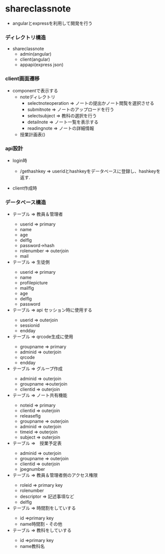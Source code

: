 # shareclassnote
- angularとexpressを利用して開発を行う
### ディレクトリ構造
- shareclassnote
  - admin(angular)
  - client(angular)
  - appapi(express json)

### client画面遷移
- componentで表示する
    - noteディレクトリ
        - selectnoteoperation => ノートの提出かノート閲覧を選択させる
        - submitnote => ノートのアップロードを行う
        - selectsubject => 教科の選択を行う
        - detailnote => ノート一覧を表示する
        - readingnote => ノートの詳細情報
    - 授業計画表()
### api設計
- login時
    - /gethashkey => useridとhashkeyをデータベースに登録し、hashkeyを返す.
    
- client作成時

### データベース構造
- <adminuser>テーブル => 教員＆管理者
    - userid<string>        => primary
    - name<string>
    - age<integer>
    - delflg<boolean>
    - password<string>->hash
    - rolenumber<string>    => outerjoin
    - mail<string>
- <clientuser>テーブル => 生徒側
    - userid<string>        => primary
    - name<string>
    - profilepicture<string>
    - mailflg<boolean>
    - age<integer>
    - delflg<boolean>
    - password<string>
- <apisession>テーブル => api セッション時に使用する
    - userid<string>        => outerjoin
    - sessionid<string>
    - endday<date>
- <grouptable>テーブル => qrcode生成に使用
    - groupname<string>     => primary
    - adminid<string>       => outerjoin
    - qrcode<string>
    - endday<date>
- <groupmember>テーブル => グループ作成
    - adminid<string>       => outerjoin
    - groupname<string>     =>outerjoin
    - clientid<string>      => outerjoin
- <classnote>テーブル => ノート共有機能
    - noteid<string>        => primary
    - clientid<string>      => outerjoin
    - releaseflg<boolean>
    - groupname<string>     => outerjoin
    - adminid<string>       => outerjoin
    - timeid<integer>       => outerjoin
    - subject<integer>      => outerjoin
- <timetable>テーブル =>　授業予定表
    - adminid<string>       => outerjoin
    - groupname<string>     => outerjoin
    - clientid<string>      => outerjoin
    - jpegnumber<string>
- <rolenumber>テーブル => 教員＆管理者側のアクセス権限
    - roleid<string>        => primary key
    - rolenumber<intger>
    - descriptor<string> => 記述事項など
    - delflg<boolean>
- <time>テーブル => 時間割をしていする
    - id<integer>           =>primary key
    - name<string>時間割・その他
- <subject> テーブル => 教科をしていする
    - id<integer>           =>primary key
    - name<string>教科名